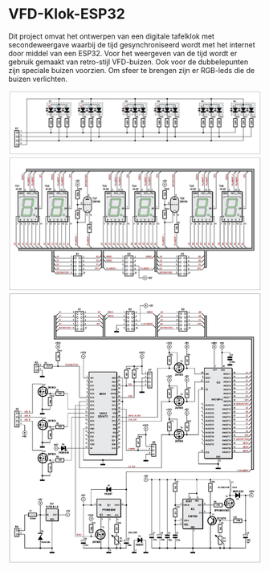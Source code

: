 # VFD-Klok-ESP32
Dit project omvat het ontwerpen van een digitale tafelklok met secondeweergave waarbij de tijd gesynchroniseerd wordt met het internet door middel van een ESP32.
Voor het weergeven van de tijd wordt er gebruik gemaakt van retro-stijl VFD-buizen.
Ook voor de dubbelepunten zijn speciale buizen voorzien.
Om sfeer te brengen zijn er RGB-leds die de buizen verlichten. 

![Leds](https://github.com/ArthurVnL/VFD-Klok-ESP32/blob/master/Images/Leds.jpg)
![Tubes](https://github.com/ArthurVnL/VFD-Klok-ESP32/blob/master/Images/Tubes.jpg)
![Main](https://github.com/ArthurVnL/VFD-Klok-ESP32/blob/master/Images/Main.jpg)
